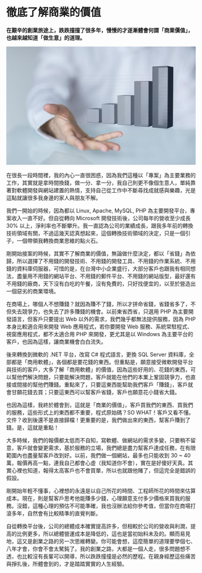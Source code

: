 # 徹底了解商業的價值

**在艱辛的創業旅途上，跌跌撞撞了很多年，慢慢的才逐漸體會何謂「商業價值」，也越來越知道「做生意」的道理。**

<p align="center"><img src="images/7F733C4C-A322-2A02-50B2-FED6C78F6F3B.jpg@700w_0e_1l.jpg"/></p>

在很長一段時間裡，我的內心一直很困惑，因為我們這種以「專案」為主要業務的工作，其實就是拿時間換錢，做一分、拿一分，我自己則更不像個生意人，單純靠著對軟體開發與網站建置的熱情，支持自己從工作中不斷尋找成就感與樂趣，光是這點就讓很多我身邊的家人與朋友不解。

我們一開始的時候，因為都以 Linux, Apache, MySQL, PHP 為主要開發平台，專案收入一直不好。但自從轉向 Microsoft 開發技術後，公司每年的營收至少成長 30% 以上，淨利率也不斷攀升。我一直認為公司的業績成長，跟我多年前的轉換技術領域有關，不過這幾天認真想起來，這個轉換技術領域的決定，只是一個引子，一個帶領我轉換商業思維的點火石。

剛開始接案的時候，其實不了解商業的價值，無論做什麼決定，都以「省錢」為依歸，所以選擇了不用錢的開發技術、不用錢的開發工具、不用錢的作業系統、不用錢的資料庫伺服器，可惜的是，在台灣中小企業盛行，大部分客戶也跟我有相同想法，盡量用不用錢的網站平台、不用錢的郵件平台、不用錢的網站版型，最好還有不用錢的廠商，天下沒有白吃的午餐，沒有免費的，只好找便宜的，以至於營造出一個惡劣的商業環境。

在商場上，哪個人不想賺錢？就因為賺不了錢，所以才拼命省錢，省錢省多了，不但失去競爭力，也失去了許多賺錢的機會。以前東省西省，只選用 PHP 為主要開發語言，但客戶只要提出 Web 以外的需求，我們幾乎都無法提供服務，因為 PHP 本身比較適合用來開發 Web 應用程式，若你要開發 Web 服務、系統常駐程式、視窗應用程式，都不太適合用 PHP 來開發，更尤其是以 Windows 為主要平台的客戶，也因為這樣，讓商業機會白白流失。

後來轉換到微軟的 .NET 平台，改寫 C# 程式語言，更換 SQL Server 資料庫，全部都是「商用軟體」，各個都是要花錢的東西。但重點是，願意接受微軟開發平台與技術的客戶，大多了解「商用軟體」的價值，因為這些好用的、花錢的東西，可以幫他們解決問題，只要能解決問題，客戶就能在他們的本業上鞏固競爭力，也直接或間接的幫他們賺錢。重點來了，只要這東西能幫助我們客戶「賺錢」，客戶就會甘願花錢去買；只要這東西可以幫客戶省錢，客戶也願意花小錢省大錢。

也因為這樣，我終於體會到，這就是「商業的價值」，客戶買我們的東西、買我們的服務，這些形式上的東西都不重要，程式原始碼？SO WHAT！客戶又看不懂。文件？收到後還不是直接歸檔！更重要的是，我們做出來的東西，幫客戶賺到了錢。是，這就是重點！

大多時候，我們的報價都太低而不自知，寫軟體、做網站的需求多變，只要稍不留意，客戶就會變更需求，基於服務的立場，我們總是盡力幫客戶達成任務，在有限範圍內也盡量幫客戶改到好。以前，我們做一個網站，最多也只能收到 30 ~ 40 萬，報價再高一點，連我自己都會心虛（我知道你不會），實在是好傻好天真。其實心裡也知道，報得太高客戶也不會買單，所以也就跟他賭了，但這完全是錯誤的假設。

剛開始年輕不懂事，心裡想的永遠是以自己所花的時間、工程師所花的時間來估算成本。現在，則是幫客戶思考他能賺多少錢，心理願意支付多少價格來買我的服務。沒錯，這種心理的預估不可能準確，我也沒辦法給你參考值，但當你在商場打滾多年，自然會有比較精準的直覺判斷。

自從轉換平台後，公司的總體成本確實提高許多，但相較於公司的營收與利潤，提高的比例更多，所以總體營運成本是降低的，這也是當初始料未及的。顯而易見地，這又是創業之路的另一次思維轉變。你可能會想，這麼簡單的道理要學個七、八年才會，你會不會太駑鈍了。我的創業之路，大都是一個人走，很多問題想不透，也比較沒有長輩可以開導，所以跌跌撞撞是必然的歷程。在親身經歷這些痛苦與掙扎後，所體會到的，才是踏踏實實的人生經驗。